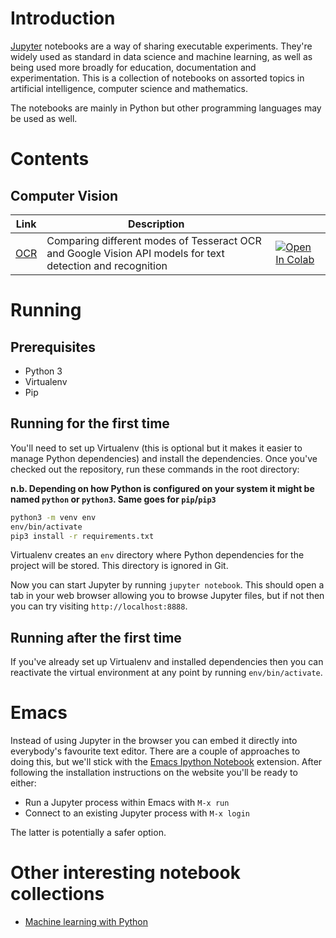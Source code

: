 # Introduction

[Jupyter](https://jupyter.org) notebooks are a way of sharing executable experiments. They're widely used as standard in data science and machine learning, as well as being used more broadly for education, documentation and experimentation. This is a collection of notebooks on assorted topics in artificial intelligence, computer science and mathematics.

The notebooks are mainly in Python but other programming languages may be used as well.

# Contents

## Computer Vision

| Link                    | Description                                                                                                |   |
|-------------------------|------------------------------------------------------------------------------------------------------------|---|
| [OCR](vision/ocr.ipynb)   | Comparing different modes of Tesseract OCR and Google Vision API models for text detection and recognition | [![Open In Colab](https://colab.research.google.com/assets/colab-badge.svg)](vision/ocr.ipynb) |

# Running

## Prerequisites

* Python 3
* Virtualenv
* Pip

## Running for the first time

You'll need to set up Virtualenv (this is optional but it makes it easier to manage Python dependencies) and install the dependencies. Once you've checked out the repository, run these commands in the root directory:

**n.b. Depending on how Python is configured on your system it might be named `python` or `python3`. Same goes for `pip`/`pip3`** 

```sh
python3 -m venv env
env/bin/activate
pip3 install -r requirements.txt
```

Virtualenv creates an `env` directory where Python dependencies for the project will be stored. This directory is ignored in Git.

Now you can start Jupyter by running `jupyter notebook`. This should open a tab in your web browser allowing you to browse Jupyter files, but if not then you can try visiting `http://localhost:8888`.

## Running after the first time

If you've already set up Virtualenv and installed dependencies then you can reactivate the virtual environment at any point by running `env/bin/activate`.

# Emacs

Instead of using Jupyter in the browser you can embed it directly into everybody's favourite text editor. There are a couple of approaches to doing this, but we'll stick with the [Emacs Ipython Notebook](http://millejoh.github.io/emacs-ipython-notebook) extension. After following the installation instructions on the website you'll be ready to either:

* Run a Jupyter process within Emacs with `M-x run`
* Connect to an existing Jupyter process with `M-x login`

The latter is potentially a safer option.

# Other interesting notebook collections

* [Machine learning with Python](https://github.com/tirthajyoti/Machine-Learning-with-Python)
